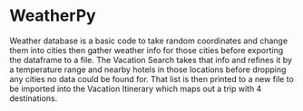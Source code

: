 # WeatherPy
Weather database is a basic code to take random coordinates and change them into cities then gather weather info for those cities before exporting the dataframe to a file. The Vacation Search takes that info and refines it by a temperature range and nearby hotels in those locations before dropping any cities no data could be found for. That list is then printed to a new file to be imported into the Vacation Itinerary which maps out a trip with 4 destinations.
